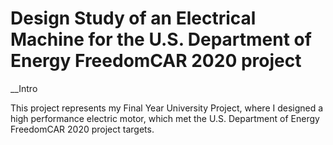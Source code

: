 # Design Study of an Electrical Machine for the U.S. Department of Energy FreedomCAR 2020 project

__Intro
 
This project represents my Final Year University Project, where I designed a high performance electric motor, which met the U.S. Department of Energy FreedomCAR 2020 project targets.

 
